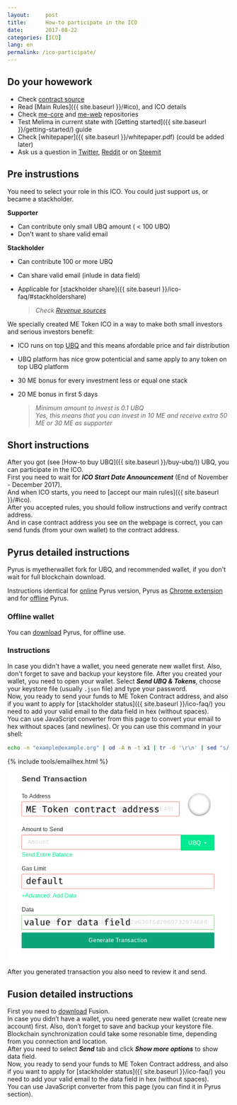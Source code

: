 ```yaml
---
layout:     post
title:      How-to participate in the ICO
date:       2017-08-22
categories: [ICO]
lang: en 
permalink: /ico-participate/
---
```


## Do your howework

- Check [contract source](https://github.com/Melima-Project/me-smart-contract)
- Read [Main Rules]({{ site.baseurl }}/#ico), and ICO details
- Check [me-core](https://github.com/Melima-Project/me-core) and [me-web](https://github.com/Melima-Project/me-web) repositories
- Test Melima in current state with [Getting started]({{ site.baseurl }}/getting-started/) guide
- Check [whitepaper]({{ site.baseurl }}/whitepaper.pdf) (could be added later)
- Ask us a question in [Twitter](https://www.reddit.com/r/melima/), [Reddit](https://www.reddit.com/r/melima/) or on [Steemit](https://steemit.com/@melima)

## Pre instrustions

You need to select your role in this ICO. You could just support us, or became a stackholder.

**Supporter**

- Can contribute only small UBQ amount ( < 100 UBQ)
- Don't want to share valid email

**Stackholder**

- Can contribute 100 or more UBQ
- Can share valid email (inlude in data field)
- Applicable for [stackholder share]({{ site.baseurl }}/ico-faq/#stackholdershare)

  > *Check [Revenue sources]()* 

We specially created ME Token ICO in a way to make both small investors and serious investors benefit:

- ICO runs on top [UBQ](https://ubiqsmart.com/) and this means afordable price and fair distribution
- UBQ platform has nice grow potenticial and same apply to any token on top UBQ platform
- 30 ME bonus for every investment less or equal one stack
- 20 ME bonus in first 5 days

  > *Minimum amount to invest is 0.1 UBQ*  
  > *Yes, this means that you can invest in 10 ME and receive extra 50 ME or 30 ME as supporter*


## Short instructions

After you got (see [How-to buy UBQ]({{ site.baseurl }}/buy-ubq/)) UBQ, you can participate in the ICO.  
First you need to wait for ***ICO Start Date Announcement*** (End of November - December 2017).  
And when ICO starts, you need to [accept our main rules]({{ site.baseurl }}/#ico).  
After you accepted rules, you should follow instructions and verify contract address.  
And in case contract address you see on the webpage is correct, you can send funds (from your own wallet) to the contract address.
    
## Pyrus detailed instructions

Pyrus is myetherwallet fork for UBQ, and recommended wallet, if you don't wait for full blockchain download.

Instructions identical for [online](https://pyrus.ubiqsmart.com/) Pyrus version, Pyrus as [Chrome extension](https://chrome.google.com/webstore/detail/pyrus-cx/kkllochpehlephblgmhibpmgmeagkbfa) and for [offline](https://github.com/ubiq/pyruswallet/releases) Pyrus.

### Offline wallet

You can [download](https://github.com/ubiq/pyruswallet/releases) Pyrus, for offline use.

### Instructions

In case you didn't have a wallet, you need generate new wallet first. Also, don't forget to save and backup your keystore file.
After you created your wallet, you need to open your wallet. Select ***Send UBQ & Tokens***, choose your keystore file (usually `.json` file) and type your password.  
Now, you ready to send your funds to ME Token Contract address, and also if you want to apply for [stackholder status]({{ site.baseurl }}/ico-faq/) you need to add your valid email to the data field in hex (without spaces).  
You can use JavaScript converter from this page to convert your email to hex without spaces (and newlines). Or you can use this command in your shell:

```bash
echo -n "example@example.org" | od -A n -t x1 | tr -d '\r\n' | sed "s/ //g"
```

    
{% include tools/emailhex.html %}

![Send Transaction](/img/post-images/send_transaction.png)

After you generated transaction you also need to review it and send.


## Fusion detailed instructions

First you need to [download](https://github.com/ubiq/fusion/releases) Fusion.  
In case you didn’t have a wallet, you need generate new wallet (create new account) first. Also, don’t forget to save and backup your keystore file.  
Blockchain synchronization could take some resonable time, depending from you connection and location.  
After you need to select ***Send*** tab and click ***Show more options*** to show data field.  
Now, you ready to send your funds to ME Token Contract address, and also if you want to apply for [stackholder status]({{ site.baseurl }}/ico-faq/) you need to add your valid email to the data field in hex (without spaces).   
You can use JavaScript converter from this page (you can find it in Pyrus section).



